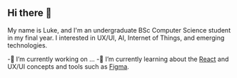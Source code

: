 ## Hi there 👋

My name is Luke, and I'm an undergraduate BSc Computer Science student in my final year. I interested in UX/UI, AI, Internet of Things, and emerging technologies. 

-🔭 I’m currently working on ...
-🌱 I’m currently learning about the [React](https://react.dev/) and UX/UI concepts and tools such as [Figma](https://www.figma.com/).

<!--
**lhandley1/lhandley1** is a ✨ _special_ ✨ repository because its `README.md` (this file) appears on your GitHub profile.

Here are some ideas to get you started:

- 🔭 I’m currently working on ...
- 🌱 I’m currently learning ...
- 👯 I’m looking to collaborate on ...
- 🤔 I’m looking for help with ...
- 💬 Ask me about ...
- 📫 How to reach me: ...
- 😄 Pronouns: ...
- ⚡ Fun fact: ...
-->
